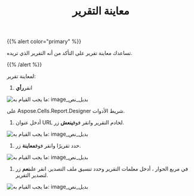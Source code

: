 ﻿---
title: معاينة التقرير
type: docs
weight: 130
url: /ar/reportingservices/previewing-report/
---
{{% alert color="primary" %}} 

تساعدك معاينة تقرير على التأكد من أنه التقرير الذي تريده.

{{% /alert %}} 

لمعاينة تقرير:

1.  انقر**رأي** 

![ما يجب القيام به: image_بديل_نص](previewing-report_1.png)

على Aspose.Cells.Report.Designer شريط الأدوات.

1.  أدخل عنوان URL لخادم التقرير وانقر فوق**ينعش** زر.

![ما يجب القيام به: image_بديل_نص](previewing-report_2.png)




1.  حدد تقريرًا وانقر فوق**معاينة** زر.

![ما يجب القيام به: image_بديل_نص](previewing-report_3.png)

1.  في مربع الحوار ، أدخل معلمات التقرير وحدد تنسيق ملف التصدير. انقر على**نعم** زر لتصدير التقرير.

![ما يجب القيام به: image_بديل_نص](previewing-report_4.png)
